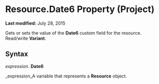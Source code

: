 
# Resource.Date6 Property (Project)

 **Last modified:** July 28, 2015

Gets or sets the value of the  **Date6** custom field for the resource. Read/write **Variant**.

## Syntax

 _expression_. **Date6**

 _expression_A variable that represents a  **Resource** object.

